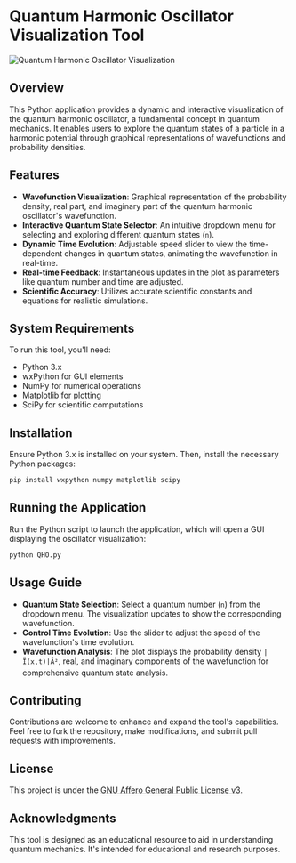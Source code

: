 # Quantum Harmonic Oscillator Visualization Tool
![Quantum Harmonic Oscillator Visualization](https://github.com/LoQiseaking69/QHO/blob/main/IMG_7503.PNG)

## Overview
This Python application provides a dynamic and interactive visualization of the quantum harmonic oscillator, a fundamental concept in quantum mechanics. It enables users to explore the quantum states of a particle in a harmonic potential through graphical representations of wavefunctions and probability densities.

## Features
- **Wavefunction Visualization**: Graphical representation of the probability density, real part, and imaginary part of the quantum harmonic oscillator's wavefunction.
- **Interactive Quantum State Selector**: An intuitive dropdown menu for selecting and exploring different quantum states (`n`).
- **Dynamic Time Evolution**: Adjustable speed slider to view the time-dependent changes in quantum states, animating the wavefunction in real-time.
- **Real-time Feedback**: Instantaneous updates in the plot as parameters like quantum number and time are adjusted.
- **Scientific Accuracy**: Utilizes accurate scientific constants and equations for realistic simulations.

## System Requirements
To run this tool, you'll need:
- Python 3.x
- wxPython for GUI elements
- NumPy for numerical operations
- Matplotlib for plotting
- SciPy for scientific computations

## Installation
Ensure Python 3.x is installed on your system. Then, install the necessary Python packages:

```bash
pip install wxpython numpy matplotlib scipy
```

## Running the Application
Run the Python script to launch the application, which will open a GUI displaying the oscillator visualization:

```bash
python QHO.py
```

## Usage Guide
- **Quantum State Selection**: Select a quantum number (`n`) from the dropdown menu. The visualization updates to show the corresponding wavefunction.
- **Control Time Evolution**: Use the slider to adjust the speed of the wavefunction's time evolution.
- **Wavefunction Analysis**: The plot displays the probability density `|Ï(x,t)|Â²`, real, and imaginary components of the wavefunction for comprehensive quantum state analysis.

## Contributing
Contributions are welcome to enhance and expand the tool's capabilities. Feel free to fork the repository, make modifications, and submit pull requests with improvements.

## License
This project is under the [GNU Affero General Public License v3](https://github.com/LoQiseaking69/QHO/blob/main/LICENSE).

## Acknowledgments
This tool is designed as an educational resource to aid in understanding quantum mechanics. It's intended for educational and research purposes.
